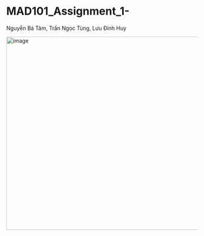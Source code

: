 # MAD101_Assignment_1-
Nguyễn Bá Tâm, Trần Ngọc Tùng, Lưu Đình Huy

<img width="712" height="507" alt="image" src="https://github.com/user-attachments/assets/a1459d69-de97-4370-af22-e846b1425750" />
